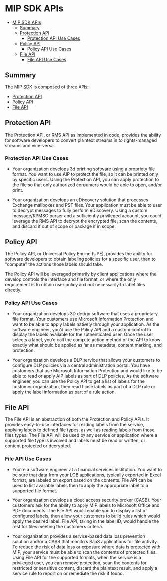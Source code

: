 # MIP SDK APIs

- [MIP SDK APIs](#mip-sdk-apis)
    - [Summary](#summary)
    - [Protection API](#protection-api)
        - [Protection API Use Cases](#protection-api-use-cases)
    - [Policy API](#policy-api)
        - [Policy API Use Cases](#policy-api-use-cases)
    - [File API](#file-api)
        - [File API Use Cases](#file-api-use-cases)

## Summary

The MIP SDK is composed of three APIs:

- [Protection API](#protection-api)
- [Policy API](#policy-api)
- [File API](#file-api)

## Protection API

The Protection API, or RMS API as implemented in code, provides the ability for software developers to convert plaintext streams in to rights-managed streams and vice-versa.

### Protection API Use Cases

- Your organization develops 3d printing software using a propriety file format. You want to use AIP to protect the file, so it can be printed only by specific users. Using the Protection API, you can apply protection to the file so that only authorized consumers would be able to open, and/or print. 

- Your organization develops an eDiscovery solution that processes Exchange mailboxes and PST files. Your application must be able to user to decrypt messages to fully perform eDiscovery. Using a custom message/RPMSG parser and a sufficiently privileged account, you could leverage the RMS API to decrypt the encrypted file, scan the contents, and discard if out of scope or package if in scope.

## Policy API

The Policy API, or Universal Policy Engine (UPE), provides the ability for software developers to obtain labeling policies for a specific user, then to "compute" the actions those labels should take.

The Policy API will be leveraged primarily by client applications where the develop controls the interface and file format, or where the only requirement is to obtain user policy and not necessarily to label files directly. 

### Policy API Use Cases

- Your organization develops 3D design software that uses a proprietary file format. Your customers use Microsoft Information Protection and want to be able to apply labels natively through your application. As the software engineer, you’d use the Policy API and a custom control to display the labels available for the authenticated user. Once the user selects a label, you’d call the compute action method of the API to know exactly what should be applied as far as metadata, content marking, and protection.

- Your organization develops a DLP service that allows your customers to configure DLP policies via a central administration portal. You have customers that use Microsoft Information Protection and would like to be able to read or apply AIP labels as part of DLP policies. As the software engineer, you can use the Policy API to get a list of labels for the customer organization, then read those labels as part of a DLP rule or apply the label information as part of a rule action.

## File API

The File API is an abstraction of both the Protection and Policy APIs. It provides easy-to-use interfaces for reading labels from the service, applying labels to defined file types, as well as reading labels from those files types. The File API will be used by any service or application where a supported file type is involved and labels must be read or written, or content protected or decrypted.

### File API Use Cases

- You’re a software engineer at a financial services institution. You want to be sure that data from your LOB applications, typically exported in Excel format, are labeled on export based on the contents. File API can be used to list available labels then to apply the appropriate label to a supported file format.

- Your organization develops a cloud access security broker (CASB). Your customers ask for the ability to apply MIP labels to Microsoft Office and PDF documents. The File API would enable you to display a list of configured labels, then allow your customers to build rules which would apply the desired label. File API, taking in the label ID, would handle the rest for files meeting the customer’s criteria.

- Your organization provides a service-based data loss prevention solution and/or a CASB that monitors SaaS applications for file activity. To reduce the risk of data loss or exposure where data is protected with MIP, your service must be able to scan the contents of protected files. Using File API for the supported formats, when the service is a privileged user, you can remove protection, scan the contents for restricted or sensitive content, discard the plaintext result, and apply a service rule to report on or remediate the risk if found.